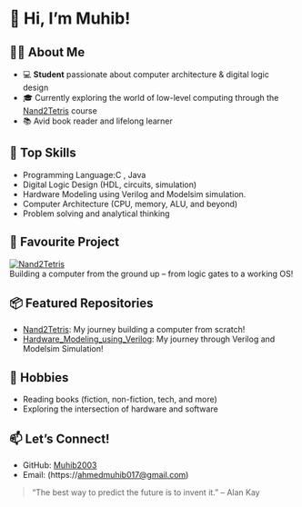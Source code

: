 # 👋 Hi, I’m Muhib!

## 🧑‍🎓 About Me
- 💻 **Student** passionate about computer architecture & digital logic design
- 🎓 Currently exploring the world of low-level computing through the [Nand2Tetris](https://github.com/Muhib2003/Nand2Tetris) course
- 📚 Avid book reader and lifelong learner

## 🔧 Top Skills
- Programming Language:C , Java
- Digital Logic Design (HDL, circuits, simulation)
- Hardware Modeling using Verilog and  Modelsim simulation.
- Computer Architecture (CPU, memory, ALU, and beyond)
- Problem solving and analytical thinking

## 🚀 Favourite Project
[![Nand2Tetris](https://img.shields.io/badge/-Nand2Tetris-blue?style=flat-square&logo=github)](https://github.com/Muhib2003/Nand2Tetris)  
Building a computer from the ground up – from logic gates to a working OS!

## 📦 Featured Repositories
- [Nand2Tetris](https://github.com/Muhib2003/Nand2Tetris): My journey building a computer from scratch!
- [Hardware_Modeling_using_Verilog](https://github.com/Muhib2003/Hardware_modeling_using_Verilog): My journey through Verilog and Modelsim Simulation!
  

## 📖 Hobbies
- Reading books (fiction, non-fiction, tech, and more)
- Exploring the intersection of hardware and software

## 📫 Let’s Connect!
- GitHub: [Muhib2003](https://github.com/Muhib2003)
- Email: (https://ahmedmuhib017@gmail.com)


> “The best way to predict the future is to invent it.” – Alan Kay
